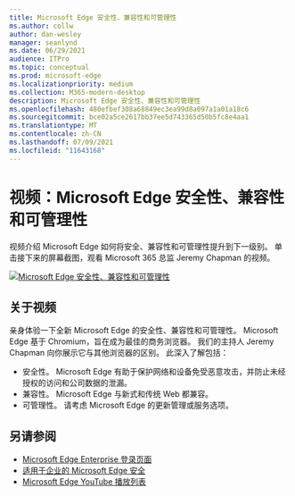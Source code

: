 ```yaml
---
title: Microsoft Edge 安全性、兼容性和可管理性
ms.author: collw
author: dan-wesley
manager: seanlynd
ms.date: 06/29/2021
audience: ITPro
ms.topic: conceptual
ms.prod: microsoft-edge
ms.localizationpriority: medium
ms.collection: M365-modern-desktop
description: Microsoft Edge 安全性、兼容性和可管理性
ms.openlocfilehash: 480efbef308a68849ec3ea99d8a097a1a01a18c6
ms.sourcegitcommit: bce02a5ce2617bb37ee5d743365d50b5fc8e4aa1
ms.translationtype: MT
ms.contentlocale: zh-CN
ms.lasthandoff: 07/09/2021
ms.locfileid: "11643168"
---
```

# <a name="video-microsoft-edge-security-compatibility-and-manageability"></a>视频：Microsoft Edge 安全性、兼容性和可管理性

视频介绍 Microsoft Edge 如何将安全、兼容性和可管理性提升到下一级别。 单击接下来的屏幕截图，观看 Microsoft 365 总监 Jeremy Chapman 的视频。

[![Microsoft Edge 安全性、兼容性和可管理性](media/microsoft-edge-video-security-compatibility-manageability/0.png)](http://www.youtube.com/watch?v=uMmh_gNaM4I "Microsoft Edge security, compatibility, and manageability")

## <a name="about-the-video"></a>关于视频

亲身体验一下全新 Microsoft Edge 的安全性、兼容性和可管理性。 Microsoft Edge 基于 Chromium，旨在成为最佳的商务浏览器。 我们的主持人 Jeremy Chapman 向你展示它与其他浏览器的区别。 此深入了解包括：

- 安全性。 Microsoft Edge 有助于保护网络和设备免受恶意攻击，并防止未经授权的访问和公司数据的泄漏。
- 兼容性。 Microsoft Edge 与新式和传统 Web 都兼容。
- 可管理性。 请考虑 Microsoft Edge 的更新管理或服务选项。

## <a name="see-also"></a>另请参阅

- [Microsoft Edge Enterprise 登录页面](https://aka.ms/EdgeEnterprise)
- [适用于企业的 Microsoft Edge 安全](ms-edge-security-for-business.md)
- [Microsoft Edge YouTube 播放列表](https://www.youtube.com/playlist?list=PLXtHYVsvn_b-uXh1tMeYpT-0iD8tD3tFy)